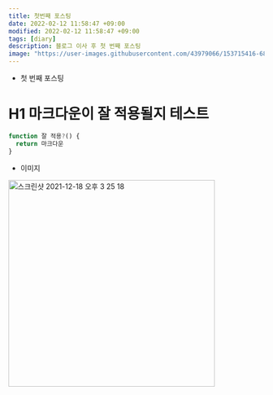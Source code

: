 ```yaml
---
title: 첫번째 포스팅
date: 2022-02-12 11:58:47 +09:00
modified: 2022-02-12 11:58:47 +09:00
tags: [diary]
description: 블로그 이사 후 첫 번째 포스팅
image: "https://user-images.githubusercontent.com/43979066/153715416-68c274f4-e858-41c1-91ea-46fc02e6c212.png"
---
```


- 첫 번째 포스팅

# H1 마크다운이 잘 적용될지 테스트

```jsx
function 잘 적용?() {
  return 마크다운
}
```

- 이미지

<img width="406" alt="스크린샷 2021-12-18 오후 3 25 18" src="https://user-images.githubusercontent.com/43979066/153715416-68c274f4-e858-41c1-91ea-46fc02e6c212.png">
